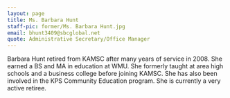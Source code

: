 ```yaml
---
layout: page
title: Ms. Barbara Hunt
staff-pic: former/Ms. Barbara Hunt.jpg
email: bhunt3409@sbcglobal.net
quote: Administrative Secretary/Office Manager
---
```

Barbara Hunt retired from KAMSC after many years of service in 2008.
She earned a BS and MA in education at WMU. She formerly taught at area high schools and a business college before joining KAMSC. She has also been involved in the KPS Community Education program.
She is currently a very active retiree.